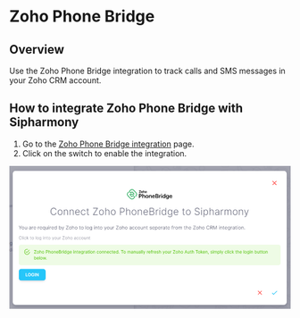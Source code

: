 # Zoho Phone Bridge

## Overview

Use the Zoho Phone Bridge integration to track calls and SMS messages in your Zoho CRM account.

## How to integrate Zoho Phone Bridge with Sipharmony

1. Go to the [Zoho Phone Bridge integration](https://app.sipharmony.com/account-settings/connections/) page.
2. Click on the switch to enable the integration.

![Zoho Phone Bridge Integration](./images/zohoPhoneBridge.png)
